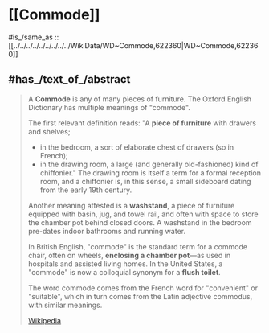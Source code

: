 
# [[Commode]] 

#is_/same_as :: [[../../../../../../../../../WikiData/WD~Commode,622360|WD~Commode,622360]] 

## #has_/text_of_/abstract 

> A **Commode** is any of many pieces of furniture. 
> The Oxford English Dictionary has multiple meanings of "commode". 
> 
> The first relevant definition reads: "A **piece of furniture** with drawers and shelves; 
> - in the bedroom, a sort of elaborate chest of drawers (so in French); 
> - in the drawing room, a large (and generally old-fashioned) kind of chiffonier." 
> The drawing room is itself a  term for a formal reception room, 
> and a chiffonier is, in this sense, a small sideboard dating from the early 19th century.
>
> Another meaning attested is a **washstand**, a piece of furniture equipped with basin, jug, and towel rail, 
> and often with space to store the chamber pot behind closed doors. 
> A washstand in the bedroom pre-dates indoor bathrooms and running water.
>
> In British English, "commode" is the standard term for a commode chair, often on wheels, 
> **enclosing a chamber pot**—as used in hospitals and assisted living homes. 
> In the United States, a "commode" is now a colloquial synonym for a **flush toilet**.
>
> The word commode comes from the French word for "convenient" or "suitable", 
> which in turn comes from the Latin adjective commodus, with similar meanings.
>
> [Wikipedia](https://en.wikipedia.org/wiki/Commode) 

